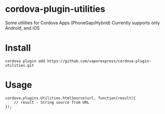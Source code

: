 # cordova-plugin-utilities
Some utilities for Cordova Apps (PhoneGap/Hybrid)
Currently supports only Android, and iOS

# Install 

```
cordova plugin add https://github.com/vaporexpress/cordova-plugin-utilities.git
```

# Usage

    cordova.plugins.Utilities.htmlSource(url, function(result){
    	// result - String source from URL
    });
